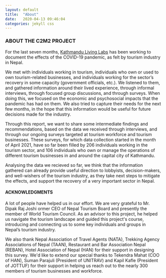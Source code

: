 ```yaml
---
layout: default
title:  "About"
date:   2020-04-13 09:46:04
categories: jekyll css
---
```



### ABOUT THE C2M2 PROJECT
For the last seven months, [Kathmandu Living Labs](http://www.kathmandulivinglabs.org) has been working to document the effects of the COVID-19 pandemic, as felt by tourism industry in Nepal.

We met with individuals working in tourism, individuals who own or used to own tourism-related businesses, and individuals working for the sector’s recovery in some capacity (government officials, etc.). We listened to them, and gathered information around their lived experience, through informal interviews, through focused group discussions, and through surveys. When doing this, we focused on the economic and psychosocial impacts that the pandemic has had on them. We also tried to capture their needs for the next few months, in the hope that this information would be useful for future decisions made for the industry.

Through this report, we want to share some intermediate findings and recommendations, based on the data we received through interviews, and through our ongoing surveys targeted at tourism workforce and tourism businesses. These surveys, for which data collection started in the month of April 2021, have so far been filled by 206 individuals working in the tourism sector, and 106 individuals who own or manage the operations of different tourism businesses in and around the capital city of Kathmandu.

Analysing the data we recieved so far, we think that the information gathered can already provide useful direction to lobbyists, decision-makers, and well-wishers of the tourism industry, as they take next steps to mitigate the effects, and support the recovery of a very important sector in Nepal.

#### ACKNOWLEDGMENTS

A lot of people have helped us in our effort. We are very grateful to Mr. Dipak Raj Joshi ormer CEO of Nepal Tourism Board and presently the member of World Tourism Council. As an advisor to this project, he helped us navigate the tourism landscape and guided this project's course, introducing and connecting us to some key individuals and groups in Nepal’s tourism industry.

We also thank Nepal Association of Travel Agents (NATA), Trekking Agency Associations of Nepal (TAAN), Restaurant and Bar Association Nepal (REBAN), Hotel Association of Nepal (HAN) for their support in designing this survey. We'd like to extend our special thanks to Tekendra Mahat (COO of HAN), Suman Parajuli (President of UNITRAV) and Kapil Kafle (President of JOTTUF) for their support in helping us reach out to the nearly 300 members of tourism businesses and workforce.